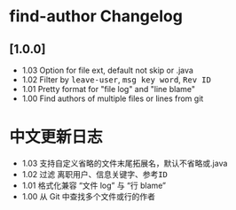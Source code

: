 <!-- Keep a Changelog guide -> https://keepachangelog.com -->

# find-author Changelog

## [1.0.0]

- 1.03 Option for file ext, default not skip or .java
- 1.02 Filter by <kbd>leave-user</kbd>, <kbd>msg key word</kbd>, <kbd>Rev ID</kbd>
- 1.01 Pretty format for "file log" and "line blame"
- 1.00 Find authors of multiple files or lines from git

# 中文更新日志

- 1.03 支持自定义省略的文件末尾拓展名，默认不省略或.java
- 1.02 过滤 <kbd>离职用户</kbd>、<kbd>信息关键字</kbd>、<kbd>参考ID</kbd>
- 1.01 格式化兼容 “文件 log” 与 “行 blame”
- 1.00 从 Git 中查找多个文件或行的作者
